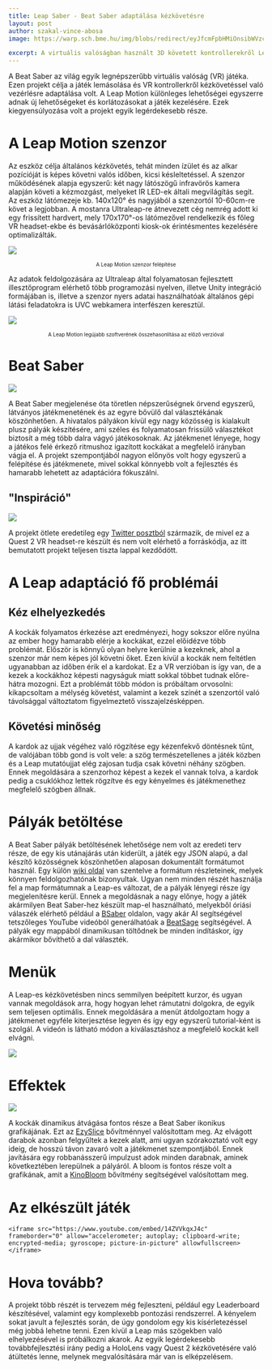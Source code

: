 ```yaml
---
title: Leap Saber - Beat Saber adaptálása kézkövetésre
layout: post
author: szakal-vince-abosa
image: https://warp.sch.bme.hu/img/blobs/redirect/eyJfcmFpbHMiOnsibWVzc2FnZSI6IkJBaHBBa1lCIiwiZXhwIjpudWxsLCJwdXIiOiJibG9iX2lkIn19--540bd49f77245068dc74be36d0098d6a760edaf5/thumbnail.jpg

excerpt: A virtuális valóságban használt 3D követett kontrollerekről Leap Motion alapú kézkövetésre való adaptációja során sok probléma merült fel, melyek megoldása nagyon tanulságos volt.
---
```


A Beat Saber az világ egyik legnépszerűbb virtuális valóság (VR) játéka. Ezen projekt célja a játék lemásolása és VR kontrollerkről kézkövetéssel való vezérlésre adaptálása volt. A Leap Motion különleges lehetőségei egyszerre adnak új lehetőségeket és korlátozásokat a játék kezelésére. Ezek kiegyensúlyozása volt a projekt egyik legérdekesebb része.

# A Leap Motion szenzor

Az eszköz célja általános kézkövetés, tehát minden ízület és az alkar pozícióját is képes követni valós időben, kicsi késleltetéssel. A szenzor működésének alapja egyszerű: két nagy látószögű infravörös kamera alapján követi a kézmozgást, melyeket IR LED-ek általi megvilágítás segít.
Az eszköz látómezeje kb. 140x120° és nagyjából a szenzortól 10-60cm-re követ a legjobban. A mostanra Ultraleap-re átnevezett cég nemrég adott ki egy frissített hardvert, mely 170x170°-os látómezővel rendelkezik és főleg VR headset-ekbe és bevásárlóközponti kiosk-ok érintésmentes kezelésére optimalizálták.

![](https://warp.sch.bme.hu/img/blobs/redirect/eyJfcmFpbHMiOnsibWVzc2FnZSI6IkJBaHBBa0FCIiwiZXhwIjpudWxsLCJwdXIiOiJibG9iX2lkIn19--e5cf51f230b034d09cfa1dc21e0226020fdfb1c7/image8.png) 
<p style="text-align: center; font-size: 10px;">A Leap Motion szenzor felépítése</p>

Az adatok feldolgozására az Ultraleap által folyamatosan fejlesztett illesztőprogram elérhető több programozási nyelven, illetve Unity integráció formájában is, illetve a szenzor nyers adatai használhatóak általános gépi látási feladatokra is UVC webkamera interfészen keresztül.

![](https://warp.sch.bme.hu/img/blobs/redirect/eyJfcmFpbHMiOnsibWVzc2FnZSI6IkJBaHBBa0VCIiwiZXhwIjpudWxsLCJwdXIiOiJibG9iX2lkIn19--d317434e34d45a9c37e17f0c1bae3a6ede372d3a/image10.gif) 
<p style="text-align: center; font-size: 10px;">A Leap Motion legújabb szoftverének összehasonlítása az előző verzióval</p>

# Beat Saber

![](https://warp.sch.bme.hu/img/blobs/redirect/eyJfcmFpbHMiOnsibWVzc2FnZSI6IkJBaHBBajhCIiwiZXhwIjpudWxsLCJwdXIiOiJibG9iX2lkIn19--178f50cd81307a693f25618d70d91353282d127a/image11.gif)  

A Beat Saber megjelenése óta töretlen népszerűségnek örvend egyszerű, látványos játékmenetének és az egyre bővülő dal választékának köszönhetően. A hivatalos pályákon kívül egy nagy közösség is kialakult plusz pályák készítésére, ami széles és folyamatosan frissülő választékot biztosít a még több dalra vágyó játékosoknak.
Az játékmenet lényege, hogy a játékos felé érkező ritmushoz igazított kockákat a megfelelő irányban vágja el. A projekt szempontjából nagyon előnyös volt hogy egyszerű a felépítése és játékmenete, mivel sokkal könnyebb volt a fejlesztés és hamarabb lehetett az adaptációra fókuszálni.

## "Inspiráció"

![](https://warp.sch.bme.hu/img/blobs/redirect/eyJfcmFpbHMiOnsibWVzc2FnZSI6IkJBaHBBa2NCIiwiZXhwIjpudWxsLCJwdXIiOiJibG9iX2lkIn19--a655414ef09d626824314a3f11a156dd9599376b/inspiration2.gif) 

A projekt ötlete eredetileg egy [Twitter posztból](https://twitter.com/pushmatrix/status/1260209543864356865) származik, de mivel ez a Quest 2 VR headset-re készült és nem volt elérhető a forráskódja, az itt bemutatott projekt teljesen tiszta lappal kezdődött.

# A Leap adaptáció fő problémái

## Kéz elhelyezkedés
A kockák folyamatos érkezése azt eredményezi, hogy sokszor előre nyúlna az ember hogy hamarabb elérje a kockákat, ezzel előidézve több problémát. Először is könnyű olyan helyre kerülnie a kezeknek, ahol a szenzor már  nem képes jól követni őket. Ezen kívül a kockák nem feltétlen ugyanabban az időben érik el a kardokat. Ez a VR verzióban is így van, de a kezek a kockákhoz képesti nagyságuk miatt sokkal többet tudnak előre-hátra mozogni. 
Ezt a problémát több módon is próbáltam orvosolni: kikapcsoltam a mélység követést, valamint a kezek színét a szenzortól való távolsággal változtatom figyelmeztető visszajelzésképpen.

## Követési minőség
A kardok az ujjak végéhez való rögzítése egy kézenfekvő döntésnek tűnt, de valójában több gond is volt vele: a szög természetellenes a játék közben és a Leap mutatóujjat elég zajosan tudja csak követni néhány szögben.
Ennek megoldására a szenzorhoz képest a kezek el vannak tolva, a kardok pedig a csuklókhoz lettek rögzítve és egy kényelmes és játékmenethez megfelelő szögben állnak.

# Pályák betöltése

A Beat Saber pályák betöltésének lehetősége nem volt az eredeti terv része, de egy kis utánajárás után kiderült, a játék egy JSON alapú, a dal készítő közösségnek köszönhetően alaposan dokumentált formátumot használ. Egy külön [wiki oldal](https://bsmg.wiki/mapping/map-format.html) van szentelve a formátum részleteinek, melyek könnyen feldolgozhatónak bizonyultak.
Ugyan nem minden részét használja fel a map formátumnak a Leap-es változat, de a pályák lényegi része így megjelenítésre kerül. Ennek a megoldásnak a nagy előnye, hogy a játék akármilyen Beat Saber-hez készült map-el használható, melyekből óriási válaszék elérhető például a [BSaber](https://bsaber.com/) oldalon, vagy akár AI segítségével tetszőleges YouTube videóból generálhatóak a [BeatSage](https://beatsage.com/) segítségével. A pályák egy mappából dinamikusan töltődnek be minden indításkor, így akármikor bővíthető a dal választék.

# Menük
A Leap-es kézkövetésben nincs semmilyen beépített kurzor, és ugyan vannak megoldások arra, hogy hogyan lehet rámutatni dolgokra, de egyik sem teljesen optimális.
Ennek megoldására a menüt átdolgoztam hogy a játékmenet egyféle kiterjesztése legyen és így egy egyszerű tutorial-ként is szolgál. A videón is látható módon a kiválasztáshoz a megfelelő kockát kell elvágni.

![](https://warp.sch.bme.hu/img/blobs/redirect/eyJfcmFpbHMiOnsibWVzc2FnZSI6IkJBaHBBa1VCIiwiZXhwIjpudWxsLCJwdXIiOiJibG9iX2lkIn19--7635dc60baefd2bb52c45d59e994de82d586c5c5/menu.gif) 


# Effektek

![](https://warp.sch.bme.hu/img/blobs/redirect/eyJfcmFpbHMiOnsibWVzc2FnZSI6IkJBaHBBa1FCIiwiZXhwIjpudWxsLCJwdXIiOiJibG9iX2lkIn19--9397f1f96437b3cf3657c97219629dfcd0fc1149/dynamicSlicing.gif) 

A kockák dinamikus átvágása fontos része a Beat Saber ikonikus grafikájának. Ezt az [EzySlice](https://github.com/DavidArayan/ezy-slice) bővítménnyel valósítottam meg. Az elvágott darabok azonban felgyűltek a kezek alatt, ami ugyan szórakoztató volt egy ideig, de hosszú távon zavaró volt a játékmenet szempontjából.
Ennek javítására egy robbanásszerű impulzust adok minden darabnak, aminek következtében lerepülnek a pályáról.
A bloom is fontos része volt a grafikának, amit a [KinoBloom](https://github.com/keijiro/KinoBloom) bővítmény segítségével valósítottam meg.

# Az elkészült játék
<div class="video16-9">

    <iframe src="https://www.youtube.com/embed/14ZVVkqxJ4c" frameborder="0" allow="accelerometer; autoplay; clipboard-write; encrypted-media; gyroscope; picture-in-picture" allowfullscreen></iframe>
</div>

# Hova tovább?
A projekt több részét is tervezem még fejleszteni, például egy Leaderboard készítésével, valamint egy komplexebb pontozási rendszerrel. A kényelem sokat javult a fejlesztés során, de úgy gondolom egy kis kísérletezéssel még jobbá lehetne tenni. Ezen kívül a Leap más szögekben való elhelyezésével is próbálkozni akarok.
Az egyik legérdekesebb továbbfejlesztési irány pedig a HoloLens vagy Quest 2 kézkövetésére való átültetés lenne, melynek megvalósítására már van is elképzelésem.


